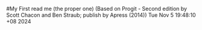 #My First read me \(the proper one\)
(Based on Progit - Second edition by Scott Chacon and Ben Straub; publish by Apress (2014))
Tue Nov  5 19:48:10 +08 2024
